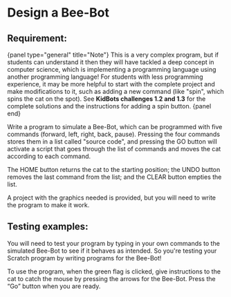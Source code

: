 # Design a Bee-Bot

## Requirement:

{panel type="general" title="Note"}
This is a very complex program, but if students can understand it then they will have tackled a deep concept in computer science, which is implementing a programming language using another programming language! For students with less programming experience, it may be more helpful to start with the complete project and make modifications to it, such as adding a new command (like "spin", which spins the cat on the spot). See **KidBots challenges 1.2 and 1.3** for the complete solutions and the instructions for adding a spin button.
{panel end}

Write a program to simulate a Bee-Bot, which can be programmed with five commands (forward, left, right, back, pause). Pressing the four commands stores them in a list called "source code", and pressing the GO button will activate a script that goes through the list of commands and moves the cat according to each command.

The HOME button returns the cat to the starting position; the UNDO button removes the last command from the list; and the CLEAR button empties the list.

A project with the graphics needed is provided, but you will need to write the program to make it work.

## Testing examples:

You will need to test your program by typing in your own commands to the simulated Bee-Bot to see if it behaves as intended. So you're testing your Scratch program by writing programs for the Bee-Bot!

To use the program, when the green flag is clicked, give instructions to the cat to catch the mouse by pressing the arrows for the Bee-Bot. Press the “Go” button when you are ready.
